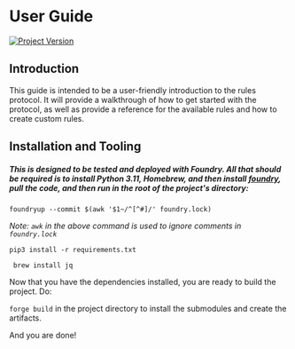 # User Guide

[![Project Version][version-image]][version-url]

## Introduction

This guide is intended to be a user-friendly introduction to the rules protocol. It will provide a walkthrough of how to get started with the protocol, as well as provide a reference for the available rules and how to create custom rules.

## Installation and Tooling
##### This is designed to be tested and deployed with Foundry. All that should be required is to install Python 3.11, Homebrew, and then install [foundry](https://book.getfoundry.sh/getting-started/installation), pull the code, and then run in the root of the project's directory:

`foundryup --commit $(awk '$1~/^[^#]/' foundry.lock)` 

_Note: `awk` in the above command is used to ignore comments in `foundry.lock`_

`pip3 install -r requirements.txt`

` brew install jq`

Now that you have the dependencies installed, you are ready to build the project. Do:

`forge build` in the project directory to install the submodules and create the artifacts.

And you are done!


<!-- These are the header links -->
[version-image]: https://img.shields.io/badge/Version-1.0.0-brightgreen?style=for-the-badge&logo=appveyor
[version-url]: https://github.com/thrackle-io/pacman